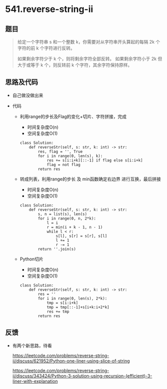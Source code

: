 # 541.reverse-string-ii

## 题目

> 给定一个字符串 s 和一个整数 k，你需要对从字符串开头算起的每隔 2k 个字符的前 k 个字符进行反转。
>
> 如果剩余字符少于 k 个，则将剩余字符全部反转。
> 如果剩余字符小于 2k 但大于或等于 k 个，则反转前 k 个字符，其余字符保持原样。

## 思路及代码

- 自己做没做出来

- 代码

  - 利用range的步长及Flag的变化+切片、字符拼接，完成

    - 时间复杂度O(n)
    - 空间复杂度O(1)

    ```
    class Solution:
        def reverseStr(self, s: str, k: int) -> str:
            res, flag = '', True
            for i in range(0, len(s), k):
                res += s[i:i+k][::-1] if flag else s[i:i+k]
                flag = not flag
            return res
    ```

  - 转成列表，利用range的步长 及 min函数确定右边界 进行互换，最后拼接

    - 时间复杂度O(n)
    - 空间复杂度O(1)

    ```
    class Solution:
        def reverseStr(self, s: str, k: int) -> str:
            s, n = list(s), len(s)
            for i in range(0, n, 2*k):
                l = i
                r = min(i + k - 1, n - 1)
                while l < r:
                    s[l], s[r] = s[r], s[l]
                    l += 1
                    r -= 1
            return ''.join(s)
    ```

  - Python切片

    - 时间复杂度O(n)
    - 空间复杂度O(1)

    ```
    class Solution:
        def reverseStr(self, s: str, k: int) -> str:
            res = ''
            for i in range(0, len(s), 2*k):
                tmp = s[i:i+k]
                tmp = tmp[::-1]+s[i+k:i+2*k]
                res += tmp
            return res
    ```

    

## 反馈

- 有两个新思路，待看

  https://leetcode.com/problems/reverse-string-ii/discuss/621952/Python-one-liner-using-slice-of-string

  https://leetcode.com/problems/reverse-string-ii/discuss/343424/Python-3-solution-using-recursion-(efficient)-3-liner-with-explanation